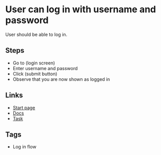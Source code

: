 # User can log in with username and password

User should be able to log in.

## Steps

- Go to (login screen)
- Enter username and password
- Click (submit button)
- Observe that you are now shown as logged in

## Links

- [Start page](http://localhost:3000/)
- [Docs](http://docs.testmatic.com/page/login)
- [Task](http://tasks.testmatic.com/task-001)

## Tags

- Log in flow
